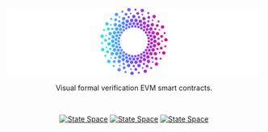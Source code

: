 <p align="center">
  <img src="logo-white-center.svg" alt="State Space Logo" width="600"/>
</p>

<p align="center">
    Visual formal verification EVM smart contracts.
</p>

<br/>

<p align="center">  
    <a href="https://docs.state.space"><img src="https://img.shields.io/badge/Platform-Web-blue)" alt="State Space"></a>
    <a href="https://docs.state.space"><img src="https://img.shields.io/badge/EVM-Compatible-brightgreen)" alt="State Space"></a>
    <a href="https://docs.state.space"><img src="https://img.shields.io/badge/Docs-Available-orange" alt="State Space"></a>

</p>
